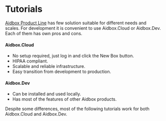 # Tutorials

[Aidbox Product Line](https://www.health-samurai.io/aidbox) has few solution suitable for different needs and scales. For development it is convenient to use Aidbox.Cloud or Aidbox.Dev. Each of them has own pros and cons.

#### Aidbox.Cloud

* No setup required, just log in and click the New Box button.
* HIPAA compliant.
* Scalable and reliable infrastructure.
* Easy transition from development to production.

#### Aidbox.Dev

* Can be installed and used locally.
* Has most of the features of other Aidbox products.

Despite some differences, most of the following tutorials work for both Aidbox.Cloud and Aidbox.Dev.

